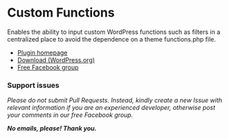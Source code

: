 # Custom Functions

Enables the ability to input custom WordPress functions such as filters in a centralized place to avoid the dependence on a theme functions.php file.

* [Plugin homepage](https://www.littlebizzy.com/plugins/custom-functions)
* [Download (WordPress.org)](https://wordpress.org/plugins/custom-functions-littlebizzy/)
* [Free Facebook group](https://www.facebook.com/groups/littlebizzy/)

### Support issues

*Please do not submit Pull Requests. Instead, kindly create a new Issue with relevant information if you are an experienced developer, otherwise post your comments in our free Facebook group.*

***No emails, please! Thank you.***
